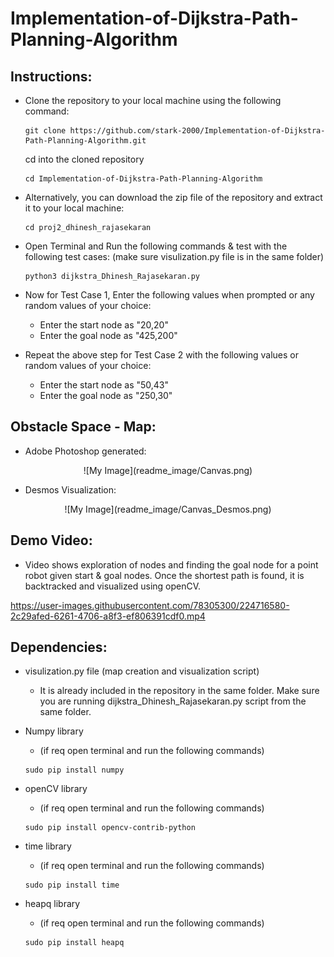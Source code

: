 # Implementation-of-Dijkstra-Path-Planning-Algorithm


## Instructions:
- Clone the repository to your local machine using the following command:
    ``` 
    git clone https://github.com/stark-2000/Implementation-of-Dijkstra-Path-Planning-Algorithm.git
    ```
    cd into the cloned repository
    ```
    cd Implementation-of-Dijkstra-Path-Planning-Algorithm
    ```

- Alternatively, you can download the zip file of the repository and extract it to your local machine:
    ```
    cd proj2_dhinesh_rajasekaran
    ```

- Open Terminal and Run the following commands & test with the following test cases: (make sure visulization.py file is in the same folder)
    ```
    python3 dijkstra_Dhinesh_Rajasekaran.py
    ```
- Now for Test Case 1, Enter the following values when prompted or any random values of your choice:
    - Enter the start node as "20,20"
    - Enter the goal node as "425,200"

- Repeat the above step for Test Case 2 with the following values or random values of your choice:
    - Enter the start node as "50,43"
    - Enter the goal node as "250,30"


## Obstacle Space - Map:
   - Adobe Photoshop generated:
   <p align="center">
   ![My Image](readme_image/Canvas.png)
   </p>

   - Desmos Visualization:
   <p align="center">
   ![My Image](readme_image/Canvas_Desmos.png)
   </p>
    

## Demo Video:
 - Video shows exploration of nodes and finding the goal node for a point robot given start & goal nodes. Once the shortest path is found, it is backtracked and visualized using openCV.
   
https://user-images.githubusercontent.com/78305300/224716580-2c29afed-6261-4706-a8f3-ef806391cdf0.mp4


## Dependencies:
 - visulization.py file (map creation and visualization script)
    - It is already included in the repository in the same folder. Make sure you are running dijkstra_Dhinesh_Rajasekaran.py script from the same folder.

 - Numpy library
    - (if req open terminal and run the following commands)
    ```
    sudo pip install numpy
    ```
- openCV library
    - (if req open terminal and run the following commands)
    ```
    sudo pip install opencv-contrib-python
    ```
- time library
    - (if req open terminal and run the following commands)
    ```
    sudo pip install time
    ```
- heapq library
    - (if req open terminal and run the following commands)
    ```
    sudo pip install heapq
    ```
